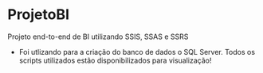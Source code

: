 # ProjetoBI

Projeto end-to-end de BI utilizando SSIS, SSAS e SSRS

- Foi utlizando para a criação do banco de dados o SQL Server. Todos os scripts utilizados estão disponibilizados para visualização! 
